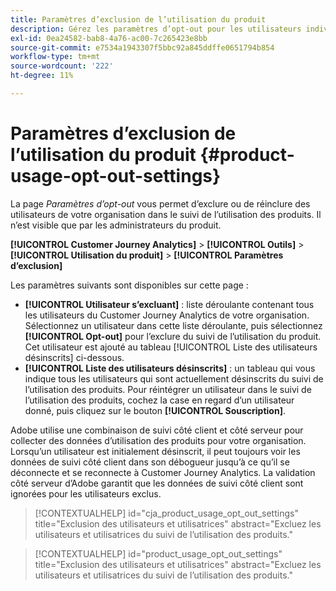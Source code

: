 ```yaml
---
title: Paramètres d’exclusion de l’utilisation du produit
description: Gérez les paramètres d’opt-out pour les utilisateurs individuels au sein de votre organisation.
exl-id: 0ea24582-bab8-4a76-ac00-7c265423e8bb
source-git-commit: e7534a1943307f5bbc92a845ddffe0651794b854
workflow-type: tm+mt
source-wordcount: '222'
ht-degree: 11%

---
```


# Paramètres d’exclusion de l’utilisation du produit {#product-usage-opt-out-settings}

La page _Paramètres d’opt-out_ vous permet d’exclure ou de réinclure des utilisateurs de votre organisation dans le suivi de l’utilisation des produits. Il n’est visible que par les administrateurs du produit.

**[!UICONTROL Customer Journey Analytics]** > **[!UICONTROL Outils]** > **[!UICONTROL Utilisation du produit]** > **[!UICONTROL Paramètres d’exclusion]**

Les paramètres suivants sont disponibles sur cette page :

* **[!UICONTROL Utilisateur s’excluant]** : liste déroulante contenant tous les utilisateurs du Customer Journey Analytics de votre organisation. Sélectionnez un utilisateur dans cette liste déroulante, puis sélectionnez **[!UICONTROL Opt-out]** pour l’exclure du suivi de l’utilisation du produit. Cet utilisateur est ajouté au tableau [!UICONTROL Liste des utilisateurs désinscrits] ci-dessous.
* **[!UICONTROL Liste des utilisateurs désinscrits]** : un tableau qui vous indique tous les utilisateurs qui sont actuellement désinscrits du suivi de l’utilisation des produits. Pour réintégrer un utilisateur dans le suivi de l’utilisation des produits, cochez la case en regard d’un utilisateur donné, puis cliquez sur le bouton **[!UICONTROL Souscription]**.

Adobe utilise une combinaison de suivi côté client et côté serveur pour collecter des données d’utilisation des produits pour votre organisation. Lorsqu’un utilisateur est initialement désinscrit, il peut toujours voir les données de suivi côté client dans son débogueur jusqu’à ce qu’il se déconnecte et se reconnecte à Customer Journey Analytics. La validation côté serveur d’Adobe garantit que les données de suivi côté client sont ignorées pour les utilisateurs exclus.

>[!CONTEXTUALHELP]
>id="cja_product_usage_opt_out_settings"
>title="Exclusion des utilisateurs et utilisatrices"
>abstract="Excluez les utilisateurs et utilisatrices du suivi de l’utilisation des produits."

>[!CONTEXTUALHELP]
>id="product_usage_opt_out_settings"
>title="Exclusion des utilisateurs et utilisatrices"
>abstract="Excluez les utilisateurs et utilisatrices du suivi de l’utilisation des produits."
